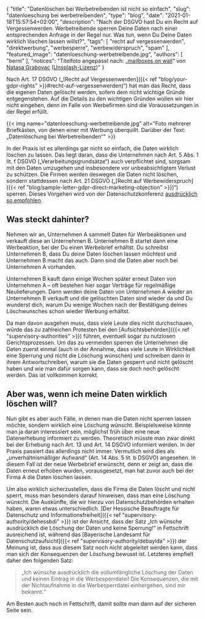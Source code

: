 {
    "title": "Datenlöschen bei Werbetreibenden ist nicht so einfach",
    "slug": "datenloeschung bei werbetreibenden",
    "type": "blog",
    "date": "2021-01-18T15:57:54+02:00",
    "description": "Nach der DSGVO hast Du ein Recht auf Vergessenwerden. Werbetreibende sperren Deine Daten nach einer entsprechenden Anfrage in der Regel nur. Was tun, wenn Du Deine Daten wirklich löschen lassen willst?",
    "tags": [ "recht auf vergessenwerden", "direktwerbung", "werbesperre", "werbewiderspruch", "spam" ],
    "featured_image": "datenloeschung-werbetreibende.jpg",
    "authors": [ "berni" ],
    "notices": "Titelfoto angepasst nach: „[mailboxes on wall](https://unsplash.com/photos/eRp165wNxro)“ von [Natasa Grabovac](https://unsplash.com/@tashanatra) ([Unsplash-Lizenz](https://unsplash.com/license))"
}


Nach Art. 17 DSGVO („[Recht auf Vergessenwerden]({{< ref "blog/your-gdpr-rights" >}}#recht-auf-vergessenwerden)“) hat man das Recht, dass die eigenen Daten gelöscht werden, sofern dem nicht wichtige Gründe entgegenstehen. Auf die Details zu den wichtigen Gründen wollen wir hier nicht eingehen, denn im Falle von Werbefirmen sind die Voraussetzungen in der Regel erfüllt.

{{< img name="datenloeschung-werbetreibende.jpg" alt="Foto mehrerer Briefkästen, von denen einer mit Werbung überquillt. Darüber der Text: „Datenlöschung bei Werbetreibenden“" >}}

In der Praxis ist es allerdings gar nicht so einfach, die Daten wirklich löschen zu lassen. Das liegt daran, dass die Unternehmen nach Art. 5 Abs. 1 lit. f DSGVO („Verarbeitungsgrundsätze“) auch verpflichtet sind, sorgsam mit den Daten umzugehen und insbesondere vor unbeabsichtigtem Verlust zu schützen. Die Firmen werden deswegen die Daten nicht löschen, sondern stattdessen nach Art. 21 DSGVO („[Recht auf Werbewiderspruch]({{< ref "blog/sample-letter-gdpr-direct-marketing-objection" >}})“) sperren. Dieses Vorgehen wird von der Datenschutzkonferenz [ausdrücklich so empfohlen](https://www.datenschutzkonferenz-online.de/media/oh/20181107_oh_werbung.pdf).

## Was steckt dahinter?

Nehmen wir an, Unternehmen A sammelt Daten für Werbeaktionen und verkauft diese an Unternehmen B. Unternehmen B startet dann eine Werbeaktion, bei der Du einen Werbebrief erhältst. Du schreibst Unternehmen B, dass Du deine Daten löschen lassen möchtest und Unternehmen B macht das auch. Dann sind die Daten aber noch bei Unternehmen A vorhanden.

Unternehmen B kauft dann einige Wochen später erneut Daten von Unternehmen A – oft bestehen hier sogar Verträge für regelmäßige Neulieferungen. Dann werden deine Daten von Unternehmen A wieder an Unternehmen B verkauft und die gelöschten Daten sind wieder da und Du wunderst dich, warum Du wenige Wochen nach der Bestätigung deines Löschwunsches schon wieder Werbung erhältst.

Da man davon ausgehen muss, dass viele Leute dies nicht durchschauen, würde das zu zahlreichen Protesten bei den [Aufsichtsbehörden]({{< ref "supervisory-authorities" >}}) führen, eventuell sogar zu nutzlosen Gerichtsprozessen. Um das zu vermeiden sperren die Unternehmen die Daten zuerst einmal (auch in der Annahme, dass viele Leute in Wirklichkeit eine Sperrung und nicht die Löschung wünschen) und schreiben dann in ihrem Antwortschreiben, warum sie die Daten gesperrt und nicht gelöscht haben und wie man dafür sorgen kann, dass sie doch noch gelöscht werden. Das ist vollkommen korrekt.

## Aber was, wenn ich meine Daten wirklich löschen will?

Nun gibt es aber auch Fälle, in denen man die Daten nicht sperren lassen möchte, sondern wirklich eine Löschung wünscht. Beispielsweise könnte man ja daran interessiert sein, möglichst früh über eine neue Datenerhebung informiert zu werden. Theoretisch müsste man zwar direkt bei der Erhebung nach Art. 13 und Art. 14 DSGVO informiert werden. In der Praxis passiert das allerdings nicht immer. Vermutlich wird dies als „unverhältnismäßiger Aufwand“ (Art. 14 Abs. 5 lit. b DSGVO) angesehen. In diesem Fall ist der neue Werbebrief erwünscht, denn er zeigt an, dass die Daten erneut erhoben wurden, vorausgesetzt, man hat zuvor auch bei der Firma A die Daten löschen lassen.

Um also wirklich sicherzustellen, dass die Firma die Daten löscht und nicht sperrt, muss man besonders darauf hinweisen, dass man eine Löschung wünscht. Die Auskünfte, die wir hierzu von Datenschutzbehörden erhalten haben, waren etwas unterschiedlich. [Der Hessische Beauftragte für Datenschutz und Informationsfreiheit]({{< ref "supervisory-authority/dehessbdi" >}}) ist der Ansicht, dass der Satz „Ich wünsche ausdrücklich die Löschung der Daten und keine Sperrung!“ in Fettschrift ausreichend ist, während das [Bayerische Landesamt für Datenschutzaufsicht]({{< ref "supervisory-authority/debaylda" >}}) der Meinung ist, dass aus diesem Satz noch nicht abgeleitet werden kann, dass man sich der Konsequenzen der Löschung bewusst ist. Letzteres empfielt daher den folgenden Satz:

> „Ich wünsche ausdrücklich die vollumfängliche Löschung der Daten und keinen Eintrag in die Werbesperrdatei! Die Konsequenzen, die mit der Nichtaufnahme in die Werbesperrdatei einhergehen, sind mir bekannt.“

Am Besten auch noch in Fettschrift, damit sollte man dann auf der sicheren Seite sein.
